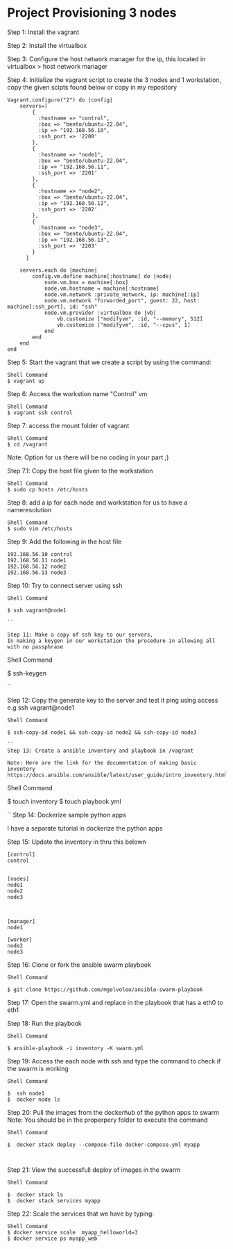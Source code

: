# Project Provisioning 3 nodes

Step 1: Install the vagrant

Step 2: Install the virtualbox

Step 3: Configure the host network manager for the ip, this located in virtualbox > host network manager

Step 4: Initialize the vagrant script to create the 3 nodes and 1 workstation, copy the given scipts found below or copy in my repository

```
Vagrant.configure("2") do |config|
    servers=[
        {
          :hostname => "control",
          :box => "bento/ubuntu-22.04",
          :ip => "192.168.56.10",
          :ssh_port => '2200'
        },
        {
          :hostname => "node1",
          :box => "bento/ubuntu-22.04",
          :ip => "192.168.56.11",
          :ssh_port => '2201'
        },
        {
          :hostname => "node2",
          :box => "bento/ubuntu-22.04",
          :ip => "192.168.56.12",
          :ssh_port => '2202'
        },
        {
          :hostname => "node3",
          :box => "bento/ubuntu-22.04",
          :ip => "192.168.56.13",
          :ssh_port => '2203'
        }
      ]

    servers.each do |machine|
        config.vm.define machine[:hostname] do |node|
            node.vm.box = machine[:box]
            node.vm.hostname = machine[:hostname]
            node.vm.network :private_network, ip: machine[:ip]
            node.vm.network "forwarded_port", guest: 22, host: machine[:ssh_port], id: "ssh"
            node.vm.provider :virtualbox do |vb|
                vb.customize ["modifyvm", :id, "--memory", 512]
                vb.customize ["modifyvm", :id, "--cpus", 1]
            end
        end
    end
end
```
Step 5: Start the vagrant that we create a script by using the command:

```
Shell Command
$ vagrant up

```

Step 6: Access the workstion name "Control" vm

```
Shell Command
$ vagrant ssh control

```

Step 7: access the mount folder of vagrant
```
Shell Command
$ cd /vagrant

```
Note: Option for us there will be no coding in your part ;)

Step 7.1: Copy the host file given to the workstation
```
Shell Command
$ sudo cp hosts /etc/hosts

```

Step 8: add a ip for each node and workstation for us to have a nameresolution

```
Shell Command
$ sudo vim /etc/hosts

```

Step 9:  Add the following in the host file
```
192.168.56.10 control
192.168.56.11 node1
192.168.56.12 node2
192.168.56.13 node3
```
Step 10: Try to connect server using ssh
```
Shell Command

$ ssh vagrant@node1

``

Step 11: Make a copy of ssh key to our servers, 
In making a keygen in our workstation the procedure in allowing all with no passphrase

```
Shell Command

$ ssh-keygen

``

Step 12: Copy the generate key to the server and test it ping using access e.g ssh vagrant@node1

```
Shell Command

$ ssh-copy-id node1 && ssh-copy-id node2 && ssh-copy-id node3

``
Step 13: Create a ansible inventory and playbook in /vagrant

Note: Here are the link for the documentation of making basic inventory https://docs.ansible.com/ansible/latest/user_guide/intro_inventory.html

```
Shell Command

$ touch inventory
$ touch playbook.yml

``
Step 14: Dockerize sample python apps

I have a separate tutorial in dockerize the python apps

Step 15: Update the inventory in thru this belown
```
[control]
control


[nodes]
node1
node2
node3



[manager]
node1

[worker]
node2
node3

```       
Step 16: Clone or fork the ansible swarm playbook 

```
Shell Command

$ git clone https://github.com/mgelvoleo/ansible-swarm-playbook

```


Step 17: Open the swarm.yml and replace in the playbook that has a eth0 to eth1

Step 18: Run the playbook

```
Shell Command

$ ansible-playbook -i inventory -K swarm.yml

```

Step 19: Access the each node with ssh and type the command to check if the swarm is working

```
Shell Command

$  ssh node1
$  docker node ls

```

Step 20: Pull the images from the dockerhub of the python apps to swarm Note: You should be in the properpery folder to execute the command

```
Shell Command

$  docker stack deploy --compose-file docker-compose.yml myapp



```


Step 21: View the successfull deploy of images in the swarm
```
Shell Command

$  docker stack ls
$  docker stack services myapp
```
Step 22: Scale the services that we have by typing:
```
Shell Command
$ docker service scale  myapp_helloworld=3
$ docker service ps myapp_web
```










